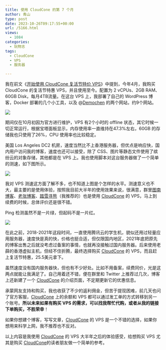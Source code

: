 ```yaml
---
title: 使用 CloudCone 的第 7 个月
author: 青山
type: post
date: 2023-10-26T09:17:55+00:00
url: /5166.html
views:
  - 1084
categories:
  - 玩物志
tags:
  - CloudCone
  - VPS
  - 服务器

---
```

我在前文《[开始使用 CloudCone 复活节特价 VPS][1]》中提到，今年4月，我购买 CloudCone 的复活节特惠 VPS，并且使用至今。配置为 2 vCPUs、2GB RAM、60GB Disk，每月4TB流量。在这台 VPS 上，我部署了自己的 WordPress 博客，Docker 部署的几个小工具，以及 @[Demochen][2] 的两个网站，约9个网站。</p> 

![](https://huhexian.s3.bitiful.net/2023/10/26/8b981c4c19125b1830036dd43825e78f.webp)

期间仅在10月初因为官方进行维护，VPS 有2个小时的 offline 状态，其它时候一切正常运行，根据宝塔面板显示，内存使用率一直维持在47.3%左右，60GB 的存储我也只使用了26%，CPU 使用率也比较稳定。

美国 Los Angeles DC2 机房，速度当然比不上香港服务器，但优点是响应快，国内用户访问我的博客，速度也还可以接受，除了 CSS、图片等静态文件使用了缤纷云的对象存储，其他都是在 VPS 上。我也使用脚本对这台服务器做了一个简单的测速，如下图所示。

![](https://huhexian.s3.bitiful.net/2023/10/26/92bdbea7a3384eabe6045c438c0b29dc.webp)

我对 VPS 测速这方面了解不多，也不知道上图是个怎样的水平。测速意义也不大，最主要的是使用体验，按照我目前大半年的使用效果来说，很满意，群里[图南博客][3]、[老张博客][4]、[踏雪寻熊][5]（我推荐的）也是使用 [CloudCone][6] 的 VPS，马上到续费的时候，总体评价还是很不错。

Ping 检测虽然不是一片绿，但起码不是一片红。

![](https://huhexian.s3.bitiful.net/2023/10/26/ff87f4258a093db8794ba7e5df568644.webp)

在此之前，2018-2021年这段时间，一直使用腾讯云的学生机，貌似还用过轻量应用服务器，速度快是真的快，价格也挺合适，但仅限国内地区，2021年底把原先的博客出售之后就没考虑过备案的事情，也就再没接触过国内服务器。后来使用老薛的香港虚拟主机，但经不住折腾，最终选择购买 [CloudCone][6] 的 VPS，而且赶上复活节特惠，25.5美元拿下。

虽然速度没有国内服务器快，但也有不少好处。比如不用备案，续费同价，光是这两点就能让我满足了。自己用着还不错，便在群里和 Twitter 上推荐过几次，博客上还新建了一个 [CloudCone][6] 的介绍页面，不定期更新它的优惠信息。

承蒙网友支持和购买，我也收获了不少的返利佣金，但苦于提现困难，前几天也问了官方客服，[CloudCone][6] 上的余额和 VPS 都可以通过发工单的方式转移到另一个账号。**所以未来如果有购买 VPS 的需求，可以找我帮忙代购，或者从我的链接下单购买，不胜荣幸**！

如果你想建个博客，写写文章，[CloudCone][6] 的 VPS 是一个不错的选择，如果你想用来科学上网，我不推荐也不反对。

以上内容是我使用 [CloudCone][6] 的 VPS 大半年之后的体验感受，给想购买 VPS 尤其是购买 [CloudCone][6]的读者朋友做一个简单的参考。

 [1]: https://yinji.org/4868.html
 [2]: https://demochen.com
 [3]: https://iliu.org
 [4]: https://laozhang.org
 [5]: https://bear1983.com
 [6]: https://yinji.org/cloudcone.html
